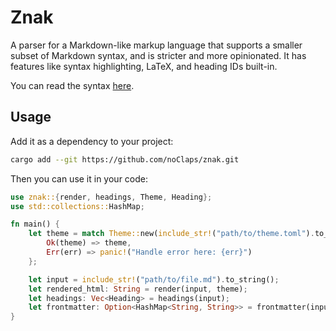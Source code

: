 # Znak

A parser for a Markdown-like markup language that supports a smaller subset of Markdown syntax, and is stricter and more opinionated. It has features like syntax highlighting, LaTeX, and heading IDs built-in.

You can read the syntax [here](./docs/syntax.md).

## Usage

Add it as a dependency to your project:

```sh
cargo add --git https://github.com/noClaps/znak.git
```

Then you can use it in your code:

```rs
use znak::{render, headings, Theme, Heading};
use std::collections::HashMap;

fn main() {
    let theme = match Theme::new(include_str!("path/to/theme.toml").to_string()) {
        Ok(theme) => theme,
        Err(err) => panic!("Handle error here: {err}")
    };

    let input = include_str!("path/to/file.md").to_string();
    let rendered_html: String = render(input, theme);
    let headings: Vec<Heading> = headings(input);
    let frontmatter: Option<HashMap<String, String>> = frontmatter(input);
}
```
